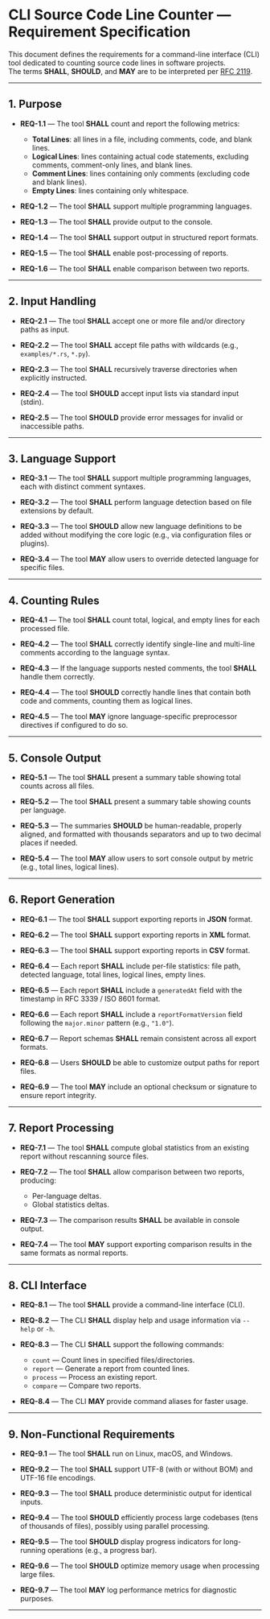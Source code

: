 
# CLI Source Code Line Counter — Requirement Specification

This document defines the requirements for a command-line interface (CLI) tool dedicated to counting source code lines in software projects.  
The terms **SHALL**, **SHOULD**, and **MAY** are to be interpreted per [RFC 2119](https://datatracker.ietf.org/doc/html/rfc2119).

---

## 1. Purpose

- **REQ-1.1** — The tool **SHALL** count and report the following metrics:  
  - **Total Lines**: all lines in a file, including comments, code, and blank lines.  
  - **Logical Lines**: lines containing actual code statements, excluding comments, comment-only lines, and blank lines.  
  - **Comment Lines**: lines containing only comments (excluding code and blank lines).  
  - **Empty Lines**: lines containing only whitespace.

- **REQ-1.2** — The tool **SHALL** support multiple programming languages.

- **REQ-1.3** — The tool **SHALL** provide output to the console.

- **REQ-1.4** — The tool **SHALL** support output in structured report formats.

- **REQ-1.5** — The tool **SHALL** enable post-processing of reports.

- **REQ-1.6** — The tool **SHALL** enable comparison between two reports.

---

## 2. Input Handling

- **REQ-2.1** — The tool **SHALL** accept one or more file and/or directory paths as input.

- **REQ-2.2** — The tool **SHALL** accept file paths with wildcards (e.g., `examples/*.rs`, `*.py`).

- **REQ-2.3** — The tool **SHALL** recursively traverse directories when explicitly instructed.

- **REQ-2.4** — The tool **SHOULD** accept input lists via standard input (stdin).

- **REQ-2.5** — The tool **SHOULD** provide error messages for invalid or inaccessible paths.

---

## 3. Language Support

- **REQ-3.1** — The tool **SHALL** support multiple programming languages, each with distinct comment syntaxes.

- **REQ-3.2** — The tool **SHALL** perform language detection based on file extensions by default.

- **REQ-3.3** — The tool **SHOULD** allow new language definitions to be added without modifying the core logic (e.g., via configuration files or plugins).

- **REQ-3.4** — The tool **MAY** allow users to override detected language for specific files.

---

## 4. Counting Rules

- **REQ-4.1** — The tool **SHALL** count total, logical, and empty lines for each processed file.

- **REQ-4.2** — The tool **SHALL** correctly identify single-line and multi-line comments according to the language syntax.

- **REQ-4.3** — If the language supports nested comments, the tool **SHALL** handle them correctly.

- **REQ-4.4** — The tool **SHOULD** correctly handle lines that contain both code and comments, counting them as logical lines.

- **REQ-4.5** — The tool **MAY** ignore language-specific preprocessor directives if configured to do so.

---

## 5. Console Output

- **REQ-5.1** — The tool **SHALL** present a summary table showing total counts across all files.

- **REQ-5.2** — The tool **SHALL** present a summary table showing counts per language.

- **REQ-5.3** — The summaries **SHOULD** be human-readable, properly aligned, and formatted with thousands separators and up to two decimal places if needed.

- **REQ-5.4** — The tool **MAY** allow users to sort console output by metric (e.g., total lines, logical lines).

---

## 6. Report Generation

- **REQ-6.1** — The tool **SHALL** support exporting reports in **JSON** format.

- **REQ-6.2** — The tool **SHALL** support exporting reports in **XML** format.

- **REQ-6.3** — The tool **SHALL** support exporting reports in **CSV** format.

- **REQ-6.4** — Each report **SHALL** include per-file statistics: file path, detected language, total lines, logical lines, empty lines.

- **REQ-6.5** — Each report **SHALL** include a `generatedAt` field with the timestamp in RFC 3339 / ISO 8601 format.

- **REQ-6.6** — Each report **SHALL** include a `reportFormatVersion` field following the `major.minor` pattern (e.g., `"1.0"`).

- **REQ-6.7** — Report schemas **SHALL** remain consistent across all export formats.

- **REQ-6.8** — Users **SHOULD** be able to customize output paths for report files.

- **REQ-6.9** — The tool **MAY** include an optional checksum or signature to ensure report integrity.

---

## 7. Report Processing

- **REQ-7.1** — The tool **SHALL** compute global statistics from an existing report without rescanning source files.

- **REQ-7.2** — The tool **SHALL** allow comparison between two reports, producing:  
  - Per-language deltas.  
  - Global statistics deltas.

- **REQ-7.3** — The comparison results **SHALL** be available in console output.

- **REQ-7.4** — The tool **MAY** support exporting comparison results in the same formats as normal reports.

---

## 8. CLI Interface

- **REQ-8.1** — The tool **SHALL** provide a command-line interface (CLI).

- **REQ-8.2** — The CLI **SHALL** display help and usage information via `--help` or `-h`.

- **REQ-8.3** — The CLI **SHALL** support the following commands:  
  - `count` — Count lines in specified files/directories.  
  - `report` — Generate a report from counted lines.  
  - `process` — Process an existing report.  
  - `compare` — Compare two reports.

- **REQ-8.4** — The CLI **MAY** provide command aliases for faster usage.

---

## 9. Non-Functional Requirements

- **REQ-9.1** — The tool **SHALL** run on Linux, macOS, and Windows.

- **REQ-9.2** — The tool **SHALL** support UTF-8 (with or without BOM) and UTF-16 file encodings.

- **REQ-9.3** — The tool **SHALL** produce deterministic output for identical inputs.

- **REQ-9.4** — The tool **SHOULD** efficiently process large codebases (tens of thousands of files), possibly using parallel processing.

- **REQ-9.5** — The tool **SHOULD** display progress indicators for long-running operations (e.g., a progress bar).

- **REQ-9.6** — The tool **SHOULD** optimize memory usage when processing large files.

- **REQ-9.7** — The tool **MAY** log performance metrics for diagnostic purposes.

---
